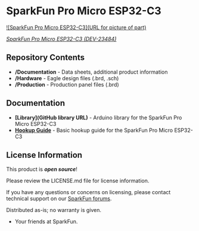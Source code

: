 SparkFun Pro Micro ESP32-C3
========================================

[![SparkFun Pro Micro ESP32-C3](URL for picture of part)](https://www.sparkfun.com/products/23484)

[*SparkFun Pro Micro ESP32-C3 (DEV-23484)*](https://www.sparkfun.com/products/23484)

<Basic description of the part.>

Repository Contents
-------------------

* **/Documentation** - Data sheets, additional product information
* **/Hardware** - Eagle design files (.brd, .sch)
* **/Production** - Production panel files (.brd)

Documentation
--------------
* **[Library](GitHub library URL)** - Arduino library for the SparkFun Pro Micro ESP32-C3
* **[Hookup Guide](https://docs.sparkfun.com/SparkFun_Pro_Micro-ESP32C3)** - Basic hookup guide for the SparkFun Pro Micro ESP32-C3

License Information
-------------------

This product is _**open source**_! 

Please review the LICENSE.md file for license information. 

If you have any questions or concerns on licensing, please contact technical support on our [SparkFun forums](https://forum.sparkfun.com/viewforum.php?f=152).

Distributed as-is; no warranty is given.

- Your friends at SparkFun.

_<COLLABORATION CREDIT>_
